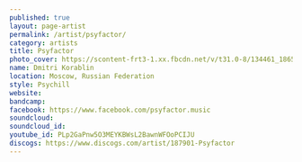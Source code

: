 ```yaml
---
published: true
layout: page-artist
permalink: /artist/psyfactor/
category: artists
title: Psyfactor
photo_cover: https://scontent-frt3-1.xx.fbcdn.net/v/t31.0-8/134461_186575728019275_6853916_o.jpg?oh=3ea025b9292784345fc257bf8c8a3286&oe=59BC6607
name: Dmitri Korablin
location: Moscow, Russian Federation
style: Psychill
website: 
bandcamp: 
facebook: https://www.facebook.com/psyfactor.music
soundcloud: 
soundcloud_id: 
youtube_id: PLp2GaPnw5O3MEYKBWsL2BawnWFOoPCIJU
discogs: https://www.discogs.com/artist/187901-Psyfactor
---
```

